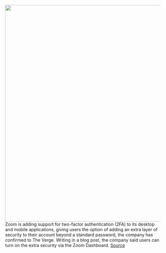 <img src='https://cdn.vox-cdn.com/thumbor/lWAxoUG46ts1-f2eVea1gdLmzWY=/0x0:3000x2000/1200x800/filters:focal(1260x760:1740x1240)/cdn.vox-cdn.com/uploads/chorus_image/image/67389213/acastro_200331_1777_zoom_0001.0.0.jpg' width='700px' /><br/>
Zoom is adding support for two-factor authentication (2FA) to its desktop and mobile applications, giving users the option of adding an extra layer of security to their account beyond a standard password, the company has confirmed to The Verge. Writing in a blog post, the company said users can turn on the extra security via the Zoom Dashboard.
<a href='https://www.theverge.com/2020/9/11/21432132/zoom-two-factor-authentication-2fa-mobile-desktop-web-security'> Source <a/>